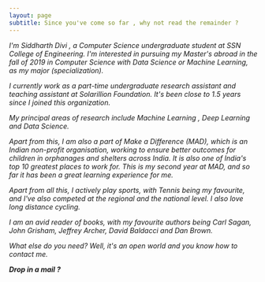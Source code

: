 ```yaml
---
layout: page
subtitle: Since you've come so far , why not read the remainder ?
---
```


_I'm Siddharth Divi , a Computer Science undergraduate student at SSN College of Engineering.
I'm interested in pursuing my Master's abroad in the fall of 2019 in Computer Science with
Data Science or Machine Learning, as my major (specialization)._

_I currently work as a part-time undergraduate research assistant and teaching assistant at
Solarillion Foundation. It's been close to 1.5 years since I joined this organization._

_My principal areas of research include Machine Learning , Deep Learning and Data Science._

_Apart from this, I am also a part of Make a Difference (MAD), which is an Indian
non-profit organisation, working to ensure better outcomes for children in orphanages
and shelters across India. It is also one of India's top 10 greatest places to work for.
This is my second year at MAD, and so far it has been a great learning experience
for me._

_Apart from all this, I actively play sports, with Tennis being my favourite, and I've also
competed at the regional and the national level. I also love long distance cycling._

_I am an avid reader of books, with my favourite authors being Carl Sagan, John Grisham,
Jeffrey Archer, David Baldacci and Dan Brown._

_What else do you need? Well, it's an open world and you know how to contact me._

**_Drop in a mail ?_**
